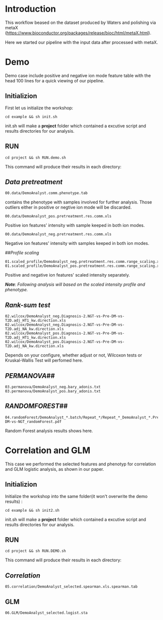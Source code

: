 # Introduction

This workflow beased on the dataset produced by Waters and polishing via metaX (https://www.bioconductor.org/packages/release/bioc/html/metaX.html). 

Here we started our pipeline with the input data after processed with metaX.

# Demo 

Demo case include positive and negative ion mode feature table with the head 100 lines for a quick viewing of our pipeline.

## Initializion

First let us initialize the workshop:

```shell
cd example && sh init.sh
```

init.sh will make a **project** folder which contained a excutive script and results directories for our analysis.

## RUN

```shell
cd project && sh RUN.demo.sh
```

This command will produce their results in each directory:

## *Data pretreatment*

```00.data/DemoAnalyst.comm.phenotype.tab``` 

contains the phenotype with samples involved for further analysis. Those outliers either in positive or negtive ion mode will be discarded.

```00.data/DemoAnalyst_pos.pretreatment.res.comm.xls```

Positive ion features' intensity with sample keeped in both ion modes.

```00.data/DemoAnalyst_neg.pretreatment.res.comm.xls```

Negative ion features' intensity with samples keeped in both ion modes.

##*Profile scaling*

```
01.scaled_profile/DemoAnalyst_neg.pretreatment.res.comm.range_scaling.xls
01.scaled_profile/DemoAnalyst_pos.pretreatment.res.comm.range_scaling.xls
```

Positive and negative ion features' scaled intensity separately.

***Note***: *Following analysis will based on the scaled intensity profile and phenotype.*

## *Rank-sum test*

```
02.wilcox/DemoAnalyst_neg.Diagnosis-2.NGT-vs-Pre-DM-vs-T2D.adj_HT1_kw.direction.xls
02.wilcox/DemoAnalyst_neg.Diagnosis-2.NGT-vs-Pre-DM-vs-T2D.adj_NA_kw.direction.xls
02.wilcox/DemoAnalyst_pos.Diagnosis-2.NGT-vs-Pre-DM-vs-T2D.adj_HT1_kw.direction.xls
02.wilcox/DemoAnalyst_pos.Diagnosis-2.NGT-vs-Pre-DM-vs-T2D.adj_NA_kw.direction.xls
```

Depends on your configure, whether adjust or not,  Wilcoxon tests or Kruskal-Wallis Test will perfomed here.

## *PERMANOVA*##

```
03.permanova/DemoAnalyst_neg.bary_adonis.txt
03.permanova/DemoAnalyst_pos.bary_adonis.txt
```

## *RANDOMFOREST*##

```
04.randomForest/DemoAnalyst_*.batch/Repeat_*/Repeat_*_DemoAnalyst_*.Pre-DM-vs-NGT_randomForest.pdf
```

Random Forest analysis results shows here.

# Correlation and GLM 

This case we performed the selected features and phenotyp for correlation and GLM logistic analysis, as shown in our paper.

## Initializion

Initialize the workshop into the same folder(it won't overwrite the demo results) :

```shell
cd example && sh init2.sh
```

init.sh will make a **project** folder which contained a excutive script and results directories for our analysis.

## RUN

```shell
cd project && sh RUN.DEMO.sh
```

This command will produce their results in each directory:

## *Correlation*

```05.correlation/DemoAnalyst_selected.spearman.xls.spearman.tab``` 

## GLM

```06.GLM/DemoAnalyst_selected.logist.sta```

 







